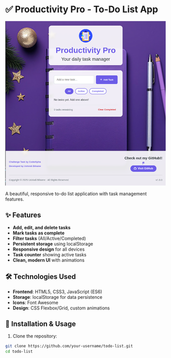 # ✅ Productivity Pro - To-Do List App

![To-Do List Screenshot](images/todo.png)

A beautiful, responsive to-do list application with task management features.

## ✨ Features

- **Add, edit, and delete tasks**
- **Mark tasks as complete**
- **Filter tasks** (All/Active/Completed)
- **Persistent storage** using localStorage
- **Responsive design** for all devices
- **Task counter** showing active tasks
- **Clean, modern UI** with animations

## 🛠️ Technologies Used

- **Frontend**: HTML5, CSS3, JavaScript (ES6)
- **Storage**: localStorage for data persistence
- **Icons**: Font Awesome
- **Design**: CSS Flexbox/Grid, custom animations

## 🚀 Installation & Usage

1. Clone the repository:
```bash
git clone https://github.com/your-username/todo-list.git
cd todo-list